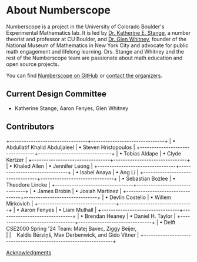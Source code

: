 # About Numberscope

Numberscope is a project in the University of Colorado Boulder's Experimental
Mathematics lab. It is led by
[Dr. Katherine E. Stange](https://math.katestange.net/), a number theorist and
professor at CU Boulder, and [Dr. Glen Whitney](http://studioinfinity.org),
founder of the National Museum of Mathematics in New York City and advocate
for public math engagement and lifelong learning. Drs. Stange and Whitney and
the rest of the Numberscope team are passionate about math education and open
source projects.

You can find [Numberscope on GitHub](https://github.com/numberscope) or
[contact the organizers](mailto:numberscope@colorado.edu).

## Current Design Committee

-   Katherine Stange, Aaron Fenyes, Glen Whitney

## Contributors

<!-- prettier-ignore -->
+---------------------------------+-------------------------------+
| • Abdullatif Khalid Abduljaleel | • Steven Hristopoulos         |
+---------------------------------+-------------------------------+
| • Tobias Aldape                 | • Clyde Kertzer               |
+---------------------------------+-------------------------------+
| • Khaled Allen                  | • Jennifer Leong              |
+---------------------------------+-------------------------------+
| • Isabel Anaya                  | • Ang Li                      |
+---------------------------------+-------------------------------+
| • Sebastian Bozlee              | • Theodore Lincke             |
+---------------------------------+-------------------------------+
| • James  Brobin                 | • Josiah Martinez             |
+---------------------------------+-------------------------------+
| • Devlin Costello               | • Willem Mirkovich            |
+---------------------------------+-------------------------------+
| • Aaron Fenyes                  | • Liam Mulhall                |
+---------------------------------+-------------------------------+
| • Brendan Heaney                | • Daniel H. Taylor            |
+---------------------------------+-------------------------------+
| • Delft CSE2000 Spring '24 Team: Matej Bavec, Ziggy Beijer,<br> |
| &nbsp; &nbsp;Kaldis Bērziņš, Max Derbenwick, and Gido Vitner    |
+-----------------------------------------------------------------+

[Acknowledgments](acknowledgments.md)

